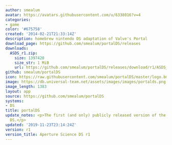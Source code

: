 ```yaml
---
author: smealum
avatar: https://avatars.githubusercontent.com/u/6338016?v=4
categories:
- game
color: '#675758'
created: '2014-02-21T21:33:14Z'
description: homebrew nintendo DS adaptation of Valve's Portal
download_page: https://github.com/smealum/portalDS/releases
downloads:
  ASDS_r1.zip:
    size: 1397420
    size_str: 1 MiB
    url: https://github.com/smealum/portalDS/releases/download/r1/ASDS_r1.zip
github: smealum/portalDS
icon: https://raw.githubusercontent.com/smealum/portalDS/master/logo.bmp
image: https://db.universal-team.net/assets/images/images/portalds.png
image_length: 1383
layout: app
source: https://github.com/smealum/portalDS
systems:
- DS
title: portalDS
update_notes: <p>The first (and only) publicly released version of the Aperture Science
  DS.</p>
updated: '2019-11-23T23:14:24Z'
version: r1
version_title: Aperture Science DS r1
---
```

